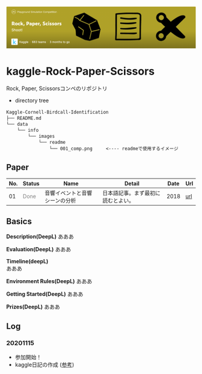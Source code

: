 ![comp](./data/info/images/readme/001_comp.png)
# kaggle-Rock-Paper-Scissors
Rock, Paper, Scissorsコンペのリポジトリ

- directory tree
```
Kaggle-Cornell-Birdcall-Identification
├── README.md
└── data
    └── info
        └── images
            └── readme
                └── 001_comp.png     <---- readmeで使用するイメージ
```

## Paper
|No.|Status|Name|Detail|Date|Url|
|---|---|---|---|---|---|
|01|<font color='gray'>Done</font>|音響イベントと音響シーンの分析|日本語記事。まず最初に読むとよい。|2018|[url](https://www.jstage.jst.go.jp/article/jasj/74/4/74_198/_pdf)|

## Basics

**Description(DeepL)**
あああ

**Evaluation(DeepL)**
あああ

**Timeline(deepL)**   
あああ

**Environment Rules(DeepL)**
あああ

**Getting Started(DeepL)**
あああ

**Prizes(DeepL)**
あああ

## Log
### 20201115
- 参加開始！
- kaggle日記の作成 ([参考](https://github.com/fkubota/kaggle-Cornell-Birdcall-Identification))